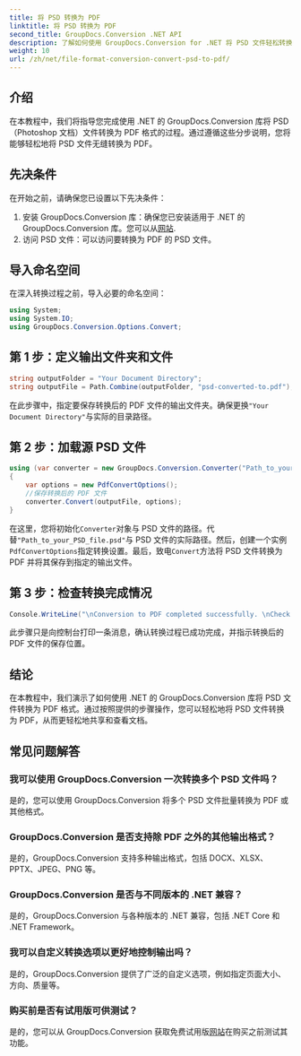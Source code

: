 ```yaml
---
title: 将 PSD 转换为 PDF
linktitle: 将 PSD 转换为 PDF
second_title: GroupDocs.Conversion .NET API
description: 了解如何使用 GroupDocs.Conversion for .NET 将 PSD 文件轻松转换为 PDF。请遵循我们的分步指南。
weight: 10
url: /zh/net/file-format-conversion-convert-psd-to-pdf/
---
```

## 介绍
在本教程中，我们将指导您完成使用 .NET 的 GroupDocs.Conversion 库将 PSD（Photoshop 文档）文件转换为 PDF 格式的过程。通过遵循这些分步说明，您将能够轻松地将 PSD 文件无缝转换为 PDF。
## 先决条件
在开始之前，请确保您已设置以下先决条件：
1. 安装 GroupDocs.Conversion 库：确保您已安装适用于 .NET 的 GroupDocs.Conversion 库。您可以从[网站](https://releases.groupdocs.com/conversion/net/).
2. 访问 PSD 文件：可以访问要转换为 PDF 的 PSD 文件。

## 导入命名空间
在深入转换过程之前，导入必要的命名空间：
```csharp
using System;
using System.IO;
using GroupDocs.Conversion.Options.Convert;
```
## 第 1 步：定义输出文件夹和文件
```csharp
string outputFolder = "Your Document Directory";
string outputFile = Path.Combine(outputFolder, "psd-converted-to.pdf");
```
在此步骤中，指定要保存转换后的 PDF 文件的输出文件夹。确保更换`"Your Document Directory"`与实际的目录路径。
## 第 2 步：加载源 PSD 文件
```csharp
using (var converter = new GroupDocs.Conversion.Converter("Path_to_your_PSD_file.psd"))
{
    var options = new PdfConvertOptions();
    //保存转换后的 PDF 文件
    converter.Convert(outputFile, options);
}
```
在这里，您将初始化`Converter`对象与 PSD 文件的路径。代替`"Path_to_your_PSD_file.psd"`与 PSD 文件的实际路径。然后，创建一个实例`PdfConvertOptions`指定转换设置。最后，致电`Convert`方法将 PSD 文件转换为 PDF 并将其保存到指定的输出文件。
## 第 3 步：检查转换完成情况
```csharp
Console.WriteLine("\nConversion to PDF completed successfully. \nCheck output in {0}", outputFolder);
```
此步骤只是向控制台打印一条消息，确认转换过程已成功完成，并指示转换后的 PDF 文件的保存位置。

## 结论
在本教程中，我们演示了如何使用 .NET 的 GroupDocs.Conversion 库将 PSD 文件转换为 PDF 格式。通过按照提供的步骤操作，您可以轻松地将 PSD 文件转换为 PDF，从而更轻松地共享和查看文档。
## 常见问题解答

### 我可以使用 GroupDocs.Conversion 一次转换多个 PSD 文件吗？
是的，您可以使用 GroupDocs.Conversion 将多个 PSD 文件批量转换为 PDF 或其他格式。

### GroupDocs.Conversion 是否支持除 PDF 之外的其他输出格式？
是的，GroupDocs.Conversion 支持多种输出格式，包括 DOCX、XLSX、PPTX、JPEG、PNG 等。

### GroupDocs.Conversion 是否与不同版本的 .NET 兼容？
是的，GroupDocs.Conversion 与各种版本的 .NET 兼容，包括 .NET Core 和 .NET Framework。

### 我可以自定义转换选项以更好地控制输出吗？
是的，GroupDocs.Conversion 提供了广泛的自定义选项，例如指定页面大小、方向、质量等。

### 购买前是否有试用版可供测试？
是的，您可以从 GroupDocs.Conversion 获取免费试用版[网站](https://releases.groupdocs.com/conversion/net/)在购买之前测试其功能。